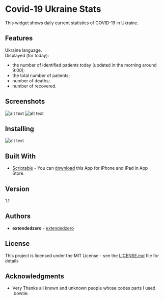 # Covid-19 Ukraine Stats
This widget shows daily current statistics of COVID-19 in Ukraine.

## Features
Ukraine language.  
Displayed (for today):
- the number of identified patients today (updated in the morning around 9:00);
- the total number of patients;
- number of deaths;
- number of recovered.

## Screenshots
![alt text](https://github.com/extendedzero/Scriptable-IOS-Widget/blob/b3fcaaa28c8acc0a93197bef4eb73b5f9ea284ee/Covid-19%20Ukraine%20Stats/preview_1.png)
![alt text](https://github.com/extendedzero/Scriptable-IOS-Widget/blob/b3fcaaa28c8acc0a93197bef4eb73b5f9ea284ee/Covid-19%20Ukraine%20Stats/preview_2.png)

## Installing
![alt text](https://github.com/extendedzero/Scriptable-IOS-Widget/blob/b3fcaaa28c8acc0a93197bef4eb73b5f9ea284ee/Covid-19%20Ukraine%20Stats/preview_3.png)

## Built With
* [Scriptabl‪e‬](https://apps.apple.com/ru/app/scriptable/id1405459188) - You can [download](https://apps.apple.com/ru/app/scriptable/id1405459188) this App for iPhone and iPad in App Store. 

## Version
1.1

## Authors
* **extendedzero** - [extendedzero](https://github.com/extendedzero)

## License
This project is licensed under the MIT License - see the [LICENSE.md](LICENSE.md) file for details

## Acknowledgments
* Very Thanks all known and unknown people whose codes parts I used. :bowtie: 
